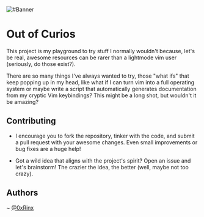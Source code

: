 ![#Banner](https://github.com/0xRinx/Out-of-curios/assets/96206184/b6ef5ab5-0f3a-4f99-9dad-735be276405a)


# Out of Curios

This project is my playground to try stuff I normally wouldn't because, let's be real, awesome resources can be rarer than a lightmode vim user (seriously, do those exist?).

There are so many things I've always wanted to try, those "what ifs" that keep popping up in my head, like what if I can turn vim into a full operating system or maybe write a script that automatically generates documentation from my cryptic Vim keybindings?  This might be a long shot, but wouldn't it be amazing?

## Contributing

* I encourage you to fork the repository, tinker with the code, and submit a pull request with your awesome changes. Even small improvements or bug fixes are a huge help!

* Got a wild idea that aligns with the project's spirit? Open an issue and let's brainstorm! The crazier the idea, the better (well, maybe not too crazy).


## Authors

~ [@0xRinx](https://www.github.com/0xrinx)
